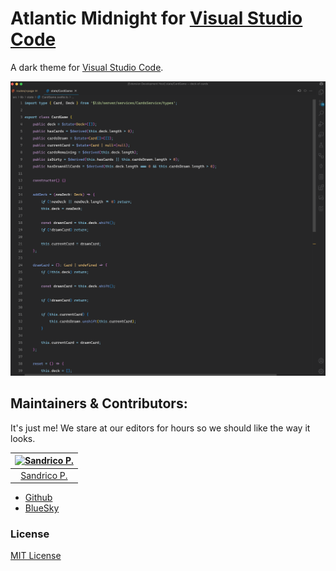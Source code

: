 # Atlantic Midnight for [Visual Studio Code](http://code.visualstudio.com)

A dark theme for [Visual Studio Code](http://code.visualstudio.com).

![Screenshot](./atlantic-midnight-dark.png)

## Maintainers & Contributors:

It's just me! We stare at our editors for hours so we should like the way it looks.

| [![Sandrico P.](https://avatars.githubusercontent.com/u/46389203?v=4)](https://github.com/sandricoprovo) |
| :------------------------------------------------------------------------------------------------------: |
|                             [Sandrico P.](https://github.com/sandricoprovo)                              |

-   [Github](https://github.com/sandricoprovo)
-   [BlueSky](https://bsky.app/profile/sandricoprovo.com)

### License

[MIT License](https://github.com/sandricoprovo/atlantic-midnight-theme/blob/main/LICENSE)
